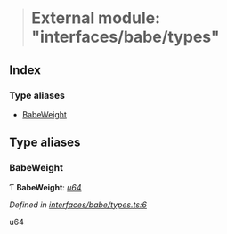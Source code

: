 > # External module: "interfaces/babe/types"

## Index

### Type aliases

* [BabeWeight](_interfaces_babe_types_.md#babeweight)

## Type aliases

###  BabeWeight

Ƭ **BabeWeight**: *[u64](../interfaces/_interfaceregistry_.interfaceregistry.md#u64)*

*Defined in [interfaces/babe/types.ts:6](https://github.com/polkadot-js/api/blob/9dd0c6c/packages/types/src/interfaces/babe/types.ts#L6)*

u64